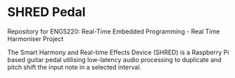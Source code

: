 # SHRED Pedal
Repository for ENG5220: Real-Time Embedded Programming - Real Time Harmoniser Project

The Smart Harmony and Real-time Effects Device (SHRED) is a Raspberry Pi based guitar pedal utilising low-latency audio processing to duplicate and pitch shift the input note in a selected interval.
